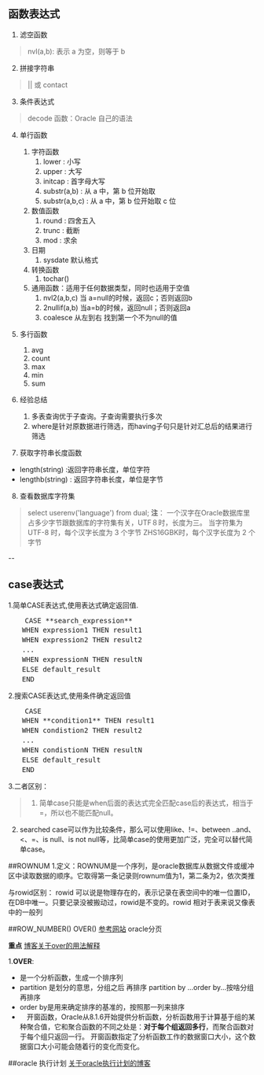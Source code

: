 ## 函数表达式
1. 滤空函数
> nvl(a,b): 表示 a 为空，则等于 b

2. 拼接字符串
> || 或 contact

3. 条件表达式
> decode 函数：Oracle 自己的语法

4. 单行函数
	1. 字符函数
		1. lower : 小写
		2. upper : 大写
		3. initcap : 首字母大写
		4. substr(a,b) : 从 a 中，第 b 位开始取
		5. substr(a,b,c) : 从 a 中，第 b 位开始取 c 位
	2. 数值函数
		1. round : 四舍五入
		2. trunc : 截断
		3. mod : 求余
	3. 日期
		1. sysdate 默认格式
	4. 转换函数
		1. tochar()
	5. 通用函数：适用于任何数据类型，同时也适用于空值
		1. nvl2(a,b,c) 当 a=null的时候，返回c；否则返回b
 		2. 2nullif(a,b) 当a=b的时候，返回null；否则返回a
 		3. coalesce 从左到右 找到第一个不为null的值
 		
 5. 多行函数
 	1. avg
 	2. count
 	3. max
 	4. min
 	5. sum

 	
6. 经验总结
	1. 多表查询优于子查询。子查询需要执行多次
	2. where是针对原数据进行筛选，而having子句只是针对汇总后的结果进行筛选

7. 获取字符串长度函数
- length(string) :返回字符串长度，单位字符
- lengthb(string) : 返回字符串长度，单位是字节

8. 查看数据库字符集
> select userenv('language') from dual;
**注**：
一个汉字在Oracle数据库里占多少字节跟数据库的字符集有关，UTF８时，长度为三。
当字符集为 UTF-8 时，每个汉字长度为 3 个字节
							ZHS16GBK时，每个汉字长度为 2 个字节				
	


--
## case表达式

1.简单CASE表达式,使用表达式确定返回值.
<pre>
	CASE **search_expression**
　　WHEN expression1 THEN result1
　　WHEN expression2 THEN result2
　　...
　　WHEN expressionN THEN resultN
　　ELSE default_result
　　END
</pre>
2.搜索CASE表达式,使用条件确定返回值
<pre>
	CASE
　　WHEN **condition1** THEN result1
　　WHEN condistion2 THEN result2
　　...
　　WHEN condistionN THEN resultN
　　ELSE default_result
　　END
</pre>

3.二者区别：
>1. 简单case只能是when后面的表达式完全匹配case后的表达式，相当于 =，所以也不能匹配null。
2. searched case可以作为比较条件，那么可以使用like、!=、between ..and、<、=、is null、is not null等，比简单case的使用更加广泛，完全可以替代简单case。

##ROWNUM
1.定义：ROWNUM是一个序列，是oracle数据库从数据文件或缓冲区中读取数据的顺序。它取得第一条记录则rownum值为1，第二条为2，依次类推

与rowid区别：
rowid 可以说是物理存在的，表示记录在表空间中的唯一位置ID，在DB中唯一。只要记录没被搬动过，rowid是不变的。rowid 相对于表来说又像表中的一般列


##ROW_NUMBER() OVER()
<a href="https://blog.csdn.net/iamiwangbo/article/details/46804345">参考网站</a> oracle分页

**重点**
<a href="https://www.cnblogs.com/lcngu/p/5335170.html">博客关于over的用法解释</a>

1.**OVER**:

* 是一个分析函数，生成一个排序列
* partition 是划分的意思，分组之后 再排序 partition by ...order by...按啥分组再排序
* order by是用来确定排序的基准的，按照那一列来排序
* 　开窗函数，Oracle从8.1.6开始提供分析函数，分析函数用于计算基于组的某种聚合值，它和聚合函数的不同之处是：**对于每个组返回多行**，而聚合函数对于每个组只返回一行。
开窗函数指定了分析函数工作的数据窗口大小，这个数据窗口大小可能会随着行的变化而变化。

##oracle 执行计划
[关于oracle执行计划的博客](https://www.cnblogs.com/Dreamer-1/p/6076440.html)